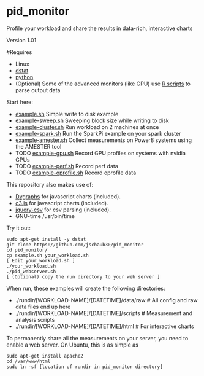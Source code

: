 # pid_monitor
Profile your workload and share the results in data-rich, interactive charts

Version 1.01

#Requires
- Linux
- [dstat](http://dag.wiee.rs/home-made/dstat/)
- [python](https://www.python.org/)
- (Optional) Some of the advanced monitors (like GPU) use [R scripts](https://www.r-project.org/) to parse output data

Start here:
- [example.sh](https://github.com/jschaub30/pid_monitor/blob/master/example.sh) Simple write to disk example
- [example-sweep.sh](https://github.com/jschaub30/pid_monitor/blob/master/example-sweep.sh) Sweeping block size while writing to disk
- [example-cluster.sh](https://github.com/jschaub30/pid_monitor/blob/master/example-sweep.sh) Run workload on 2 machines at once
- [example-spark.sh](https://github.com/jschaub30/pid_monitor/blob/master/example-spark.sh) Run the SparkPi example on your spark cluster
- [example-amester.sh](https://github.com/jschaub30/pid_monitor/blob/master/example-amester.sh) Collect measurements on Power8 systems using the AMESTER tool
- TODO [example-gpu.sh](https://github.com/jschaub30/pid_monitor/blob/master/example-gpu.sh) Record GPU profiles on systems with nvidia GPUs
- TODO [example-perf.sh](https://github.com/jschaub30/pid_monitor/blob/master/example-oprofile.sh) Record perf data
- TODO [example-oprofile.sh](https://github.com/jschaub30/pid_monitor/blob/master/example-oprofile.sh) Record oprofile data

This repository also makes use of:
- [Dygraphs](http://dygraphs.com/) for javascript charts (included).
- [c3.js](http://c3js.org/) for javascript charts (included).
- [jquery-csv](https://code.google.com/p/jquery-csv/) for csv parsing (included).
- GNU-time /usr/bin/time

Try it out:
```
sudo apt-get install -y dstat
git clone https://github.com/jschaub30/pid_monitor
cd pid_monitor/
cp example.sh your_workload.sh
[ Edit your_workload.sh ]
./your_workload.sh
./pid_webserver.sh
[ (Optional) copy the run directory to your web server ]
```
When run, these examples will create the following directories:
 - ./rundir/[WORKLOAD-NAME]/[DATETIME]/data/raw   # All config and raw data files end up here
 - ./rundir/[WORKLOAD-NAME]/[DATETIME]/scripts    # Measurement and analysis scripts
 - ./rundir/[WORKLOAD-NAME]/[DATETIME]/html       # For interactive charts

To permanently share all the measurements on your server, you need to enable a web server.
On Ubuntu, this is as simple as
```
sudo apt-get install apache2
cd /var/www/html
sudo ln -sf [location of rundir in pid_monitor directory]
```
